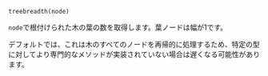 ```
treebreadth(node)
```

`node`で根付けられた木の葉の数を取得します。葉ノードは幅が1です。

デフォルトでは、これは木のすべてのノードを再帰的に処理するため、特定の型に対してより専門的なメソッドが実装されていない場合は遅くなる可能性があります。

